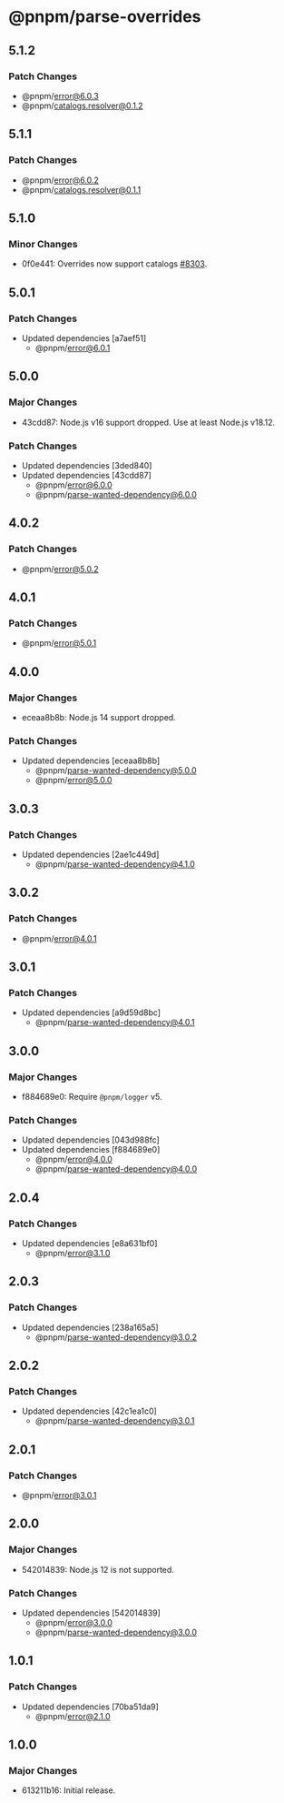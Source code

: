 # @pnpm/parse-overrides

## 5.1.2

### Patch Changes

- @pnpm/error@6.0.3
- @pnpm/catalogs.resolver@0.1.2

## 5.1.1

### Patch Changes

- @pnpm/error@6.0.2
- @pnpm/catalogs.resolver@0.1.1

## 5.1.0

### Minor Changes

- 0f0e441: Overrides now support catalogs [#8303](https://github.com/pnpm/pnpm/issues/8303).

## 5.0.1

### Patch Changes

- Updated dependencies [a7aef51]
  - @pnpm/error@6.0.1

## 5.0.0

### Major Changes

- 43cdd87: Node.js v16 support dropped. Use at least Node.js v18.12.

### Patch Changes

- Updated dependencies [3ded840]
- Updated dependencies [43cdd87]
  - @pnpm/error@6.0.0
  - @pnpm/parse-wanted-dependency@6.0.0

## 4.0.2

### Patch Changes

- @pnpm/error@5.0.2

## 4.0.1

### Patch Changes

- @pnpm/error@5.0.1

## 4.0.0

### Major Changes

- eceaa8b8b: Node.js 14 support dropped.

### Patch Changes

- Updated dependencies [eceaa8b8b]
  - @pnpm/parse-wanted-dependency@5.0.0
  - @pnpm/error@5.0.0

## 3.0.3

### Patch Changes

- Updated dependencies [2ae1c449d]
  - @pnpm/parse-wanted-dependency@4.1.0

## 3.0.2

### Patch Changes

- @pnpm/error@4.0.1

## 3.0.1

### Patch Changes

- Updated dependencies [a9d59d8bc]
  - @pnpm/parse-wanted-dependency@4.0.1

## 3.0.0

### Major Changes

- f884689e0: Require `@pnpm/logger` v5.

### Patch Changes

- Updated dependencies [043d988fc]
- Updated dependencies [f884689e0]
  - @pnpm/error@4.0.0
  - @pnpm/parse-wanted-dependency@4.0.0

## 2.0.4

### Patch Changes

- Updated dependencies [e8a631bf0]
  - @pnpm/error@3.1.0

## 2.0.3

### Patch Changes

- Updated dependencies [238a165a5]
  - @pnpm/parse-wanted-dependency@3.0.2

## 2.0.2

### Patch Changes

- Updated dependencies [42c1ea1c0]
  - @pnpm/parse-wanted-dependency@3.0.1

## 2.0.1

### Patch Changes

- @pnpm/error@3.0.1

## 2.0.0

### Major Changes

- 542014839: Node.js 12 is not supported.

### Patch Changes

- Updated dependencies [542014839]
  - @pnpm/error@3.0.0
  - @pnpm/parse-wanted-dependency@3.0.0

## 1.0.1

### Patch Changes

- Updated dependencies [70ba51da9]
  - @pnpm/error@2.1.0

## 1.0.0

### Major Changes

- 613211b16: Initial release.
